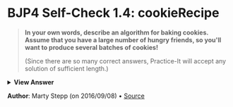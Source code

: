 # BJP4 Self-Check 1.4: cookieRecipe

> **In your own words, describe an algorithm for baking cookies. Assume that you
> have a large number of hungry friends, so you'll want to produce several
> batches of cookies!**
>
> (Since there are so many correct answers, Practice-It will accept any solution
> of sufficient length.)

<details>
  <summary><strong>View Answer</strong></summary>

* Heat the oven to prepare for the cookies.
* Make cookie dough (by mixing ingredients required, e.g., flour, sugar, etc.).
* Split the dough, sectionizing it on a tray or a "cooking" sheet, forming
  cookies.
* Put the cookies in the oven and bake the cookies for a set amount of time.

**NOTE:** There is a virtually infinite amount of answers to open-ended
questions. Feel free to critique mine, constructive criticism is gladly
appreciated.

</details>

**Author**: Marty Stepp (on 2016/09/08) • [Source](https://practiceit.cs.washington.edu/problem/view/bjp4/chapter1/s4-cookieRecipe)
